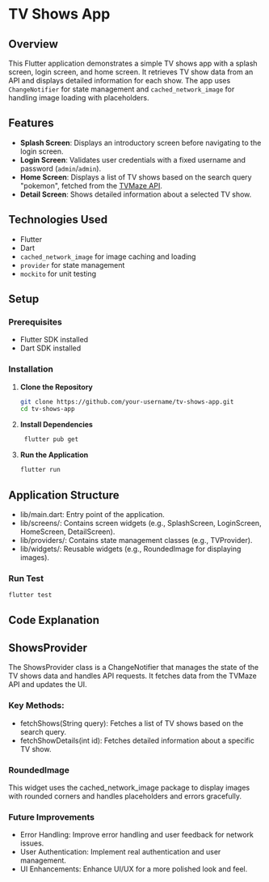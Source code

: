 
# TV Shows App

## Overview

This Flutter application demonstrates a simple TV shows app with a splash screen, login screen, and home screen. It retrieves TV show data from an API and displays detailed information for each show. The app uses `ChangeNotifier` for state management and `cached_network_image` for handling image loading with placeholders.

## Features

- **Splash Screen**: Displays an introductory screen before navigating to the login screen.
- **Login Screen**: Validates user credentials with a fixed username and password (`admin`/`admin`).
- **Home Screen**: Displays a list of TV shows based on the search query "pokemon", fetched from the [TVMaze API](https://api.tvmaze.com/search/shows?q=pokemon).
- **Detail Screen**: Shows detailed information about a selected TV show.

## Technologies Used

- Flutter
- Dart
- `cached_network_image` for image caching and loading
- `provider` for state management
- `mockito` for unit testing

## Setup

### Prerequisites

- Flutter SDK installed
- Dart SDK installed

### Installation

1. **Clone the Repository**

   ```bash
   git clone https://github.com/your-username/tv-shows-app.git
   cd tv-shows-app
   ```
2. **Install Dependencies**
   
   ```bash
    flutter pub get
   ```
3. **Run the Application**

   ```bash
   flutter run
   ```

## Application Structure
- lib/main.dart: Entry point of the application.
- lib/screens/: Contains screen widgets (e.g., SplashScreen, LoginScreen, HomeScreen, DetailScreen).
- lib/providers/: Contains state management classes (e.g., TVProvider).
- lib/widgets/: Reusable widgets (e.g., RoundedImage for displaying images).

### Run Test

   ```bash
   flutter test
   ```

## Code Explanation

##  ShowsProvider
The ShowsProvider class is a ChangeNotifier that manages the state of the TV shows data and handles API requests. It fetches data from the TVMaze API and updates the UI.

### Key Methods:

- fetchShows(String query): Fetches a list of TV shows based on the search query.
- fetchShowDetails(int id): Fetches detailed information about a specific TV show.
### RoundedImage
This widget uses the cached_network_image package to display images with rounded corners and handles placeholders and errors gracefully.

### Future Improvements
- Error Handling: Improve error handling and user feedback for network issues.
- User Authentication: Implement real authentication and user management.
- UI Enhancements: Enhance UI/UX for a more polished look and feel.